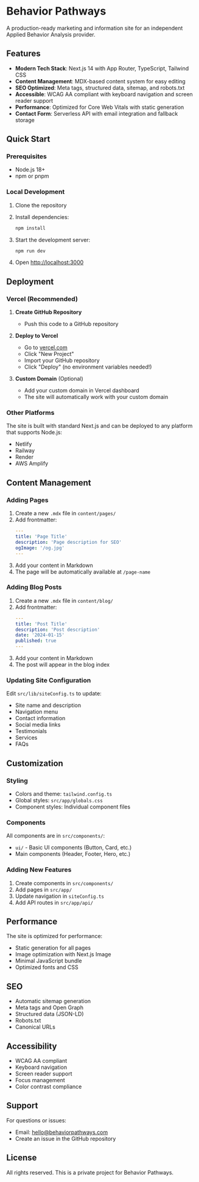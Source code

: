 # Behavior Pathways

A production-ready marketing and information site for an independent Applied Behavior Analysis provider.

## Features

- **Modern Tech Stack**: Next.js 14 with App Router, TypeScript, Tailwind CSS
- **Content Management**: MDX-based content system for easy editing
- **SEO Optimized**: Meta tags, structured data, sitemap, and robots.txt
- **Accessible**: WCAG AA compliant with keyboard navigation and screen reader support
- **Performance**: Optimized for Core Web Vitals with static generation
- **Contact Form**: Serverless API with email integration and fallback storage

## Quick Start

### Prerequisites

- Node.js 18+
- npm or pnpm

### Local Development

1. Clone the repository
2. Install dependencies:

   ```bash
   npm install
   ```

3. Start the development server:

   ```bash
   npm run dev
   ```

6. Open [http://localhost:3000](http://localhost:3000)

## Deployment

### Vercel (Recommended)

1. **Create GitHub Repository**
   - Push this code to a GitHub repository

2. **Deploy to Vercel**
   - Go to [vercel.com](https://vercel.com)
   - Click "New Project"
   - Import your GitHub repository
   - Click "Deploy" (no environment variables needed!)

3. **Custom Domain** (Optional)
   - Add your custom domain in Vercel dashboard
   - The site will automatically work with your custom domain

### Other Platforms

The site is built with standard Next.js and can be deployed to any platform that supports Node.js:

- Netlify
- Railway
- Render
- AWS Amplify

## Content Management

### Adding Pages

1. Create a new `.mdx` file in `content/pages/`
2. Add frontmatter:
   ```yaml
   ---
   title: 'Page Title'
   description: 'Page description for SEO'
   ogImage: '/og.jpg'
   ---
   ```
3. Add your content in Markdown
4. The page will be automatically available at `/page-name`

### Adding Blog Posts

1. Create a new `.mdx` file in `content/blog/`
2. Add frontmatter:
   ```yaml
   ---
   title: 'Post Title'
   description: 'Post description'
   date: '2024-01-15'
   published: true
   ---
   ```
3. Add your content in Markdown
4. The post will appear in the blog index

### Updating Site Configuration

Edit `src/lib/siteConfig.ts` to update:

- Site name and description
- Navigation menu
- Contact information
- Social media links
- Testimonials
- Services
- FAQs

## Customization

### Styling

- Colors and theme: `tailwind.config.ts`
- Global styles: `src/app/globals.css`
- Component styles: Individual component files

### Components

All components are in `src/components/`:

- `ui/` - Basic UI components (Button, Card, etc.)
- Main components (Header, Footer, Hero, etc.)

### Adding New Features

1. Create components in `src/components/`
2. Add pages in `src/app/`
3. Update navigation in `siteConfig.ts`
4. Add API routes in `src/app/api/`

## Performance

The site is optimized for performance:

- Static generation for all pages
- Image optimization with Next.js Image
- Minimal JavaScript bundle
- Optimized fonts and CSS

## SEO

- Automatic sitemap generation
- Meta tags and Open Graph
- Structured data (JSON-LD)
- Robots.txt
- Canonical URLs

## Accessibility

- WCAG AA compliant
- Keyboard navigation
- Screen reader support
- Focus management
- Color contrast compliance

## Support

For questions or issues:

- Email: hello@behaviorpathways.com
- Create an issue in the GitHub repository

## License

All rights reserved. This is a private project for Behavior Pathways.

